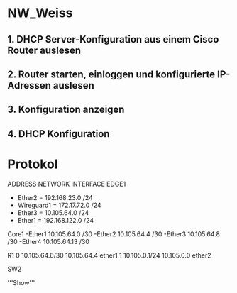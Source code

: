 # NW_Weiss

## 1. DHCP Server-Konfiguration aus einem Cisco Router auslesen
## 2. Router starten, einloggen und konfigurierte IP-Adressen auslesen
## 3. Konfiguration anzeigen
## 4. DHCP Konfiguration

# Protokol
   ADDRESS         NETWORK      INTERFACE
EDGE1
  - Ether2 = 192.168.23.0     /24
  - Wireguard1 = 172.17.72.0  /24
  - Ether3 = 10.105.64.0      /24
  - Ether1 = 192.168.122.0    /24
  
  Core1
   -Ether1 10.105.64.0        /30
   -Ether2 10.105.64.4        /30
   -Ether3 10.105.64.8        /30
   -Ether4 10.105.64.13       /30
  
 R1
  0 10.105.64.6/30   10.105.64.4   ether1
  1 10.105.0.1/24    10.105.0.0    ether2


SW2

'''Show'''

